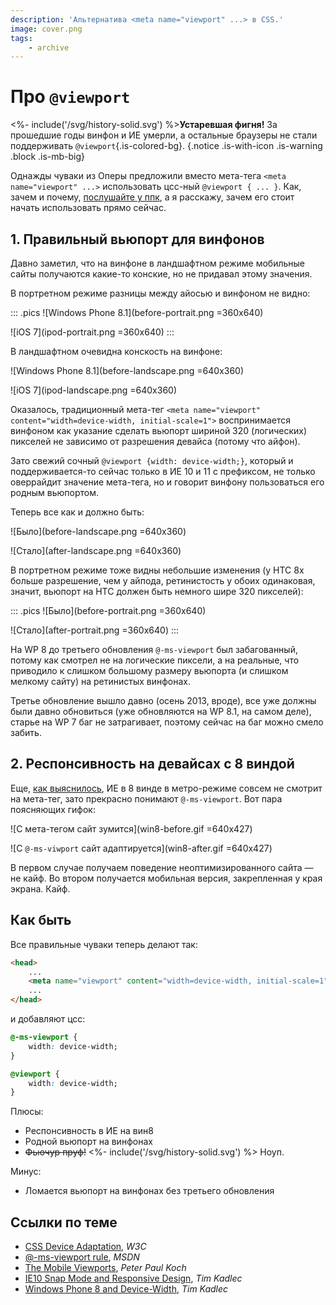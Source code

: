 ```yaml
---
description: 'Альтернатива <meta name="viewport" ...> в CSS.'
image: cover.png
tags:
    - archive
---
```


# Про `@viewport`

<%- include('/svg/history-solid.svg') %>**Устаревшая фигня!** За прошедшие годы винфон и ИЕ умерли, а остальные браузеры не стали поддерживать `@viewport`{.is-colored-bg}.
{.notice .is-with-icon .is-warning .block .is-mb-big}

Однажды чуваки из Оперы предложили вместо мета-тега `<meta name="viewport" ...>` использовать цсс-ный `@viewport { ... }`. Как, зачем и почему, [послушайте у ппк](https://vimeo.com/100523275), а я расскажу, зачем его стоит начать использовать прямо сейчас.

## 1. Правильный вьюпорт для винфонов

Давно заметил, что на винфоне в ландшафтном режиме мобильные сайты получаются какие-то конские, но не придавал этому значения.

В портретном режиме разницы между айосью и винфоном не видно:

::: .pics
![Windows Phone 8.1](before-portrait.png =360x640)

![iOS 7](ipod-portrait.png =360x640)
:::

В ландшафтном очевидна конскость на винфоне:

![Windows Phone 8.1](before-landscape.png =640x360)

![iOS 7](ipod-landscape.png =640x360)

Оказалось, традиционный мета-тег `<meta name="viewport" content="width=device-width, initial-scale=1">` воспринимается винфоном как указание сделать вьюпорт шириной 320 (логических) пикселей не зависимо от разрешения девайса (потому что айфон).

Зато свежий сочный `@viewport {width: device-width;}`, который и поддерживается-то сейчас только в ИЕ 10 и 11 с префиксом, не только оверрайдит значение мета-тега, но и говорит винфону пользоваться его родным вьюпортом.

Теперь все как и должно быть:

![Было](before-landscape.png =640x360)

![Стало](after-landscape.png =640x360)

В портретном режиме тоже видны небольшие изменения (у HTC 8x больше разрешение, чем у айпода, ретинистость у обоих одинаковая, значит, вьюпорт на HTC должен быть немного шире 320 пикселей):

::: .pics
![Было](before-portrait.png =360x640)

![Стало](after-portrait.png =360x640)
:::

На WP 8 до третьего обновления `@-ms-viewport` был забагованный, потому как смотрел не на логические пиксели, а на реальные, что приводило к слишком большому размеру вьюпорта (и слишком мелкому сайту) на ретинистых винфонах.

Третье обновление вышло давно (осень 2013, вроде), все уже должны были давно обновиться (уже обновляются на WP 8.1, на самом деле), старье на WP 7 баг не затрагивает, поэтому сейчас на баг можно смело забить.

## 2. Респонсивность на девайсах с 8 виндой

Еще, [как выяснилось](http://timkadlec.com/2013/01/windows-phone-8-and-device-width/), ИЕ в 8 винде в метро-режиме совсем не смотрит на мета-тег, зато прекрасно понимают `@-ms-viewport`. Вот пара поясняющих гифок:

![С мета-тегом сайт зумится](win8-before.gif =640x427)

![С <code>@-ms-viwport</code> сайт адаптируется](win8-after.gif =640x427)

В первом случае получаем поведение неоптимизированного сайта — не кайф. Во втором получается мобильная версия, закрепленная у края экрана. Кайф.

## Как быть

Все правильные чуваки теперь делают так:

```html
<head>
    ...
    <meta name="viewport" content="width=device-width, initial-scale=1">
    ...
</head>
```

и добавляют цсс:

```css
@-ms-viewport {
    width: device-width;
}

@viewport {
    width: device-width;
}
```

Плюсы:

- Респонсивность в ИЕ на вин8
- Родной вьюпорт на винфонах
- <del>Фьючур пруф!</del> <span class="notice is-info is-inline"><%- include('/svg/history-solid.svg') %> Ноуп.</span>

Минус:

- Ломается вьюпорт на винфонах без третьего обновления

## Ссылки по теме

- [CSS Device Adaptation](http://dev.w3.org/csswg/css-device-adapt/), *W3C*
- [@-ms-viewport rule](http://msdn.microsoft.com/en-us/library/ie/hh869615%28v%3Dvs.85%29.aspx), *MSDN*
- [The Mobile Viewports](https://vimeo.com/100523275), *Peter Paul Koch*
- [IE10 Snap Mode and Responsive Design](http://timkadlec.com/2012/10/ie10-snap-mode-and-responsive-design/), *Tim Kadlec*
- [Windows Phone 8 and Device-Width](http://timkadlec.com/2013/01/windows-phone-8-and-device-width/), *Tim Kadlec*
